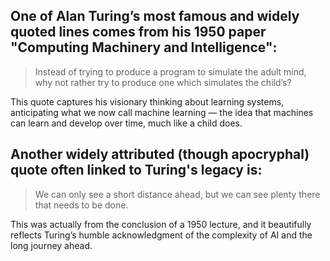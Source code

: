 ## One of Alan Turing’s most famous and widely quoted lines comes from his 1950 paper "Computing Machinery and Intelligence":

> Instead of trying to produce a program to simulate the adult mind, why not rather try to produce one which simulates the child’s?

This quote captures his visionary thinking about learning systems, anticipating what we now call machine learning — the idea that machines can learn and develop over time, much like a child does.

## Another widely attributed (though apocryphal) quote often linked to Turing's legacy is:

> We can only see a short distance ahead, but we can see plenty there that needs to be done.

This was actually from the conclusion of a 1950 lecture, and it beautifully reflects Turing’s humble acknowledgment of the complexity of AI and the long journey ahead.
